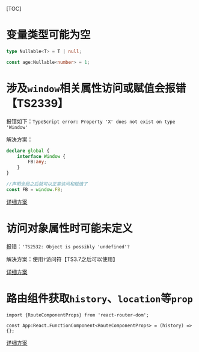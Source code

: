 [TOC]

# 变量类型可能为空
```ts
type Nullable<T> = T | null;

const age:Nullable<number> = 1;
```

# 涉及`window`相关属性访问或赋值会报错【TS2339】
报错如下：`TypeScript error: Property 'X' does not exist on type 'Window'`

解决方案：
```ts
declare global {
    interface Window {
        FB:any;
    }
}

//声明全局之后就可以正常访问和赋值了
const FB = window.FB;
```

[详细方案](https://stackoverflow.com/questions/56457935/typescript-error-property-x-does-not-exist-on-type-window)

# 访问对象属性时可能未定义
报错：`'TS2532: Object is possibly 'undefined'?`

解决方案：使用`?`访问符【TS3.7之后可以使用】

[详细方案](https://stackoverflow.com/questions/54884488/how-can-i-solve-the-error-ts2532-object-is-possibly-undefined)

# 路由组件获取`history`、`location`等`prop`
```tsx
import {RouteComponentProps} from 'react-router-dom';

const App:React.FunctionComponent<RouteComponentProps> = (history) => {};
```

[详细方案](https://stackoverflow.com/questions/49342390/typescript-how-to-add-type-check-for-history-object-in-react)
